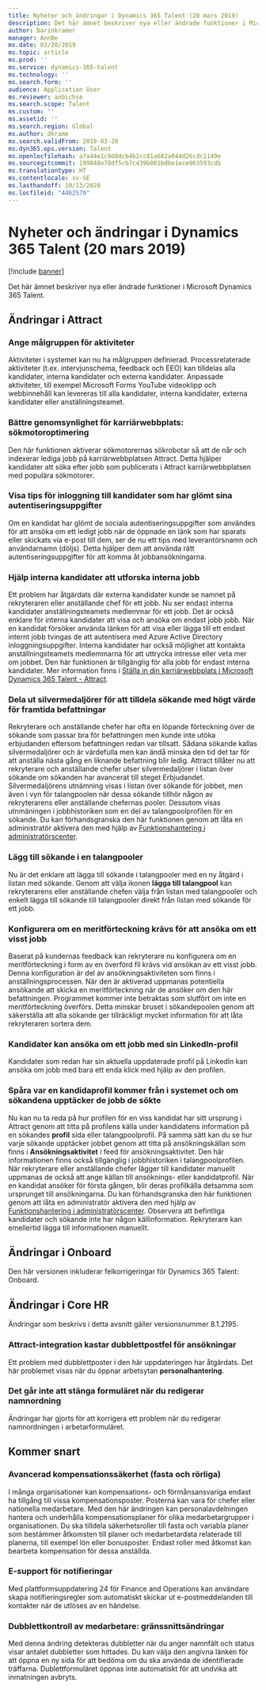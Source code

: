 ```yaml
---
title: Nyheter och ändringar i Dynamics 365 Talent (20 mars 2019)
description: Det här ämnet beskriver nya eller ändrade funktioner i Microsoft Dynamics 365 Talent.
author: Darinkramer
manager: AnnBe
ms.date: 03/20/2019
ms.topic: article
ms.prod: ''
ms.service: dynamics-365-talent
ms.technology: ''
ms.search.form: ''
audience: Application User
ms.reviewer: anbichse
ms.search.scope: Talent
ms.custom: ''
ms.assetid: ''
ms.search.region: Global
ms.author: dkrame
ms.search.validFrom: 2019-03-20
ms.dyn365.ops.version: Talent
ms.openlocfilehash: a7a44e1c9d8dcb4b2cc81a682a044d26cdc1149e
ms.sourcegitcommit: 199848e78df5cb7c439b001bdbe1ece963593cdb
ms.translationtype: HT
ms.contentlocale: sv-SE
ms.lasthandoff: 10/13/2020
ms.locfileid: "4462579"
---
```

# <a name="whats-new-or-changed-in-dynamics-365-talent-march-20-2019"></a>Nyheter och ändringar i Dynamics 365 Talent (20 mars 2019)

[!include [banner](includes/banner.md)]

Det här ämnet beskriver nya eller ändrade funktioner i Microsoft Dynamics 365 Talent.

## <a name="changes-in-attract"></a>Ändringar i Attract

### <a name="setting-the-audience-on-activities"></a>Ange målgruppen för aktiviteter
Aktiviteter i systemet kan nu ha målgruppen definierad. Processrelaterade aktiviteter (t.ex. intervjunschema, feedback och EEO) kan tilldelas alla kandidater, interna kandidater och externa kandidater. Anpassade aktiviteter, till exempel Microsoft Forms YouTube videoklipp och webbinnehåll kan levereras till alla kandidater, interna kandidater, externa kandidater eller anställningsteamet.  

### <a name="improve-career-site-job-discoverability-search-engine-optimization"></a>Bättre genomsynlighet för karriärwebbplats: sökmotoroptimering
Den här funktionen aktiverar sökmotorernas sökrobotar så att de når och indexerar lediga jobb på karriärwebbplatsen Attract. Detta hjälper kandidater att söka efter jobb som publicerats i Attract karriärwebbplatsen med populära sökmotorer.

### <a name="show-login-hint-to-candidates-who-forgot-their-credentials"></a>Visa tips för inloggning till kandidater som har glömt sina autentiseringsuppgifter
Om en kandidat har glömt de sociala autentiseringsuppgifter som användes för att ansöka om ett ledigt jobb när de öppnade en länk som har sparats eller skickats via e-post till dem, ser de nu ett tips med leverantörsnamn och användarnamn (döljs). Detta hjälper dem att använda rätt autentiseringsuppgifter för att komma åt jobbansökningarna.

### <a name="help-internal-candidates-explore-internal-jobs"></a>Hjälp interna kandidater att utforska interna jobb
Ett problem har åtgärdats där externa kandidater kunde se namnet på rekryteraren eller anställande chef för ett jobb. Nu ser endast interna kandidater anställningsteamets medlemmar för ett jobb. Det är också enklare för interna kandidater att visa och ansöka om endast jobb jobb. När en kandidat försöker använda länken för att visa eller lägga till ett endast internt jobb tvingas de att autentisera med Azure Active Directory inloggningsuppgifter. Interna kandidater har också möjlighet att kontakta anställningsteamets medlemmarna för att uttrycka intresse eller veta mer om jobbet. Den här funktionen är tillgänglig för alla jobb för endast interna kandidater. Mer information finns i [Ställa in din karriärwebbplats i Microsoft Dynamics 365 Talent - Attract](./career-site.md).

### <a name="designate-silver-medalists-to-assign-high-value-applicants-for-future-positions"></a>Dela ut silvermedaljörer för att tilldela sökande med högt värde för framtida befattningar
Rekryterare och anställande chefer har ofta en löpande förteckning över de sökande som passar bra för befattningen men kunde inte utöka erbjudanden eftersom befattningen redan var tillsatt. Sådana sökande kallas silvermedaljörer och är värdefulla men kan ändå minska den tid det tar för att anställa nästa gång en liknande befattning blir ledig. Attract tillåter nu att rekryterare och anställande chefer utser silvermedaljörer i listan över sökande om sökanden har avancerat till steget Erbjudandet. Silvermedaljörens utnämning visas i listan över sökande för jobbet, men även i vyn för talangpoolen när dessa sökande tillhör någon av rekryterarens eller anställande chefernas pooler. Dessutom visas utnmäningen i jobbhistoriken som en del av talangpoolprofilen för en sökande. Du kan förhandsgranska den här funktionen genom att låta en administratör aktivera den med hjälp av [Funktionshantering i administratörscenter](https://docs.microsoft.com/dynamics365/unified-operations/talent/access-preview-feature).

### <a name="add-applicants-to-talent-pools"></a>Lägg till sökande i en talangpooler
Nu är det enklare att lägga till sökande i talangpooler med en ny åtgärd i listan med sökande. Genom att välja ikonen **lägga till talangpool** kan rekryterarens eller anställande chefen välja från listan med talangpooler och enkelt lägga till sökande till talangpooler direkt från listan med sökande för ett jobb.

### <a name="configure-whether-a-resume-is-required-to-apply-for-a-particular-job"></a>Konfigurera om en meritförteckning krävs för att ansöka om ett visst jobb
Baserat på kundernas feedback kan rekryterare nu konfigurera om en meritförteckning i form av en överförd fil krävs vid ansökan av ett visst jobb. Denna konfiguration är del av ansökningsaktiviteten som finns i anställningsprocessen. När den är aktiverad uppmanas potentiella ansökande att skicka en meritförteckning när de ansöker om den här befattningen. Programmet kommer inte betraktas som slutfört om inte en meritförteckning överförs. Detta minskar bruset i sökandepoolen genom att säkerställa att alla sökande ger tillräckligt mycket information för att låta rekryteraren sortera dem.

### <a name="candidates-can-apply-to-a-job-using-their-linkedin-profile"></a>Kandidater kan ansöka om ett jobb med sin LinkedIn-profil
Kandidater som redan har sin aktuella uppdaterade profil på LinkedIn kan ansöka om jobb med bara ett enda klick med hjälp av den profilen.

### <a name="track-how-a-candidate-profile-originated-in-the-system-and-where-your-applicants-discover-the-jobs-they-applied-for"></a>Spåra var en kandidaprofil kommer från i systemet och om sökandena upptäcker de jobb de sökte
Nu kan nu ta reda på hur profilen för en viss kandidat har sitt ursprung i Attract genom att titta på profilens källa under kandidatens information på en sökandes **profil** sida eller talangpoolprofil. På samma sätt kan du se hur varje sökande upptäcker jobbet genom att titta på ansökningskällan som finns i **Ansökningsaktivitet** i feed för ansökningsaktivitet. Den här informationen finns också tillgänglig i jobbhistoriken i talangpoolprofilen. När rekryterare eller anställande chefer lägger till kandidater manuellt uppmanas de också att ange källan till ansöknings- eller kandidatprofil. När en kandidat ansöker för första gången, blir deras profilkälla detsamma som ursprunget till ansökningarna. Du kan förhandsgranska den här funktionen genom att låta en administratör aktivera den med hjälp av [Funktionshantering i administratörscenter](https://docs.microsoft.com/dynamics365/unified-operations/talent/access-preview-feature). Observera att befintliga kandidater och sökande inte har någon källinformation. Rekryterare kan emellertid lägga till informationen manuellt.

## <a name="changes-in-onboard"></a>Ändringar i Onboard

Den här versionen inkluderar felkorrigeringar för Dynamics 365 Talent: Onboard.

## <a name="changes-in-core-hr"></a>Ändringar i Core HR

Ändringar som beskrivs i detta avsnitt gäller versionsnummer 8.1.2195.

### <a name="attract-integration-throws-duplicate-record-error-for-applications"></a>Attract-integration kastar dubblettpostfel för ansökningar
Ett problem med dubblettposter i den här uppdateringen har åtgärdats. Det här problemet visas när du öppnar arbetsytan **personalhantering**.

### <a name="unable-to-close-form-when-editing-name-sequence"></a>Det går inte att stänga formuläret när du redigerar namnordning
Ändringar har gjorts för att korrigera ett problem när du redigerar namnordningen i arbetarformuläret.

## <a name="coming-soon"></a>Kommer snart

###  <a name="advanced-compensation-security-fixed-and-variable"></a>Avancerad kompensationssäkerhet (fasta och rörliga)
I många organisationer kan kompensations- och förmånsansvariga endast ha tillgång till vissa kompensationsposter. Posterna kan vara för chefer eller nationella medarbetare. Med den här ändringen kan personalavdelningen hantera och underhålla kompensationsplaner för olika medarbetargrupper i organisationen. Du ska tilldela säkerhetsroller till fasta och variabla planer som bestämmer åtkomsten till planer och medarbetardata relaterade till planerna, till exempel lön eller bonusposter. Endast roller med åtkomst kan bearbeta kompensation för dessa anställda.

###  <a name="email-support-for-alerts"></a>E-support för notifieringar
Med plattformsuppdatering 24 för Finance and Operations kan användare skapa notifieringsregler som automatiskt skickar ut e-postmeddelanden till kontakter när de utlöses av en händelse.

### <a name="duplicate-employee-check-interface-changes"></a>Dubblettkontroll av medarbetare: gränssnittsändringar
Med denna ändring detekteras dubbletter när du anger namnfält och status visar antalet dubbletter som hittades. Du kan välja den angivna länken för att öppna en ny sida för att bedöma om du ska använda de identifierade träffarna. Dublettformuläret öppnas inte automatiskt för att undvika att inmatningen avbryts.


